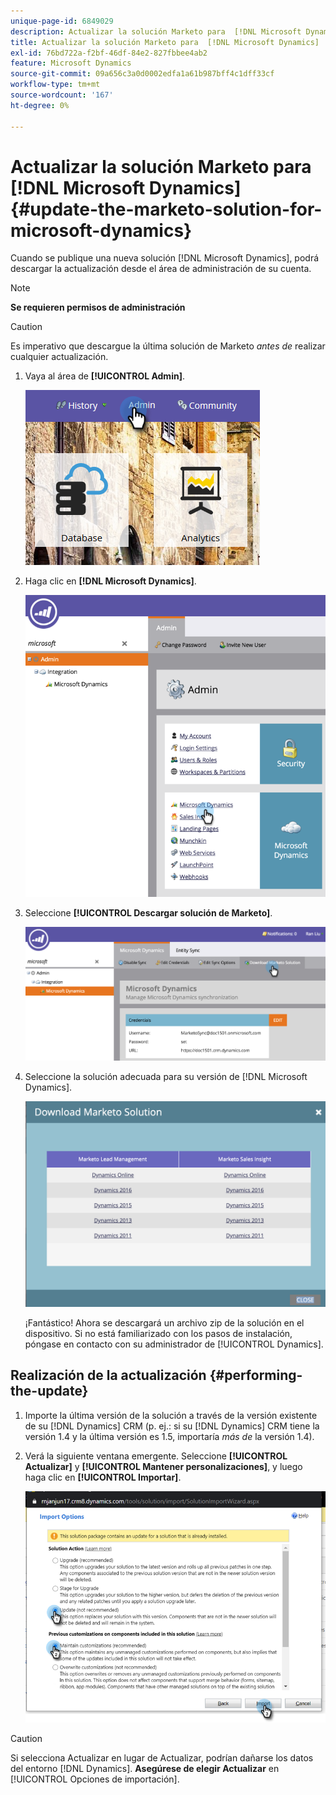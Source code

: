 ```yaml
---
unique-page-id: 6849029
description: Actualizar la solución Marketo para  [!DNL Microsoft Dynamics]  - Documentos de Marketo - Documentación del producto
title: Actualizar la solución Marketo para  [!DNL Microsoft Dynamics]
exl-id: 76bd722a-f2bf-46df-84e2-827fbbee4ab2
feature: Microsoft Dynamics
source-git-commit: 09a656c3a0d0002edfa1a61b987bff4c1dff33cf
workflow-type: tm+mt
source-wordcount: '167'
ht-degree: 0%

---
```


# Actualizar la solución Marketo para [!DNL Microsoft Dynamics] {#update-the-marketo-solution-for-microsoft-dynamics}

Cuando se publique una nueva solución [!DNL Microsoft Dynamics], podrá descargar la actualización desde el área de administración de su cuenta.

>[!NOTE]
>
>**Se requieren permisos de administración**

>[!CAUTION]
>
>Es imperativo que descargue la última solución de Marketo _antes de_ realizar cualquier actualización.

1. Vaya al área de **[!UICONTROL Admin]**.

   ![](assets/admin.png)

1. Haga clic en **[!DNL Microsoft Dynamics]**.

   ![](assets/image2015-3-16-10-3a51-3a25.png)

1. Seleccione **[!UICONTROL Descargar solución de Marketo]**.

   ![](assets/image2015-3-16-10-3a52-3a1.png)

1. Seleccione la solución adecuada para su versión de [!DNL Microsoft Dynamics].

   ![](assets/msd-online.png)

   ¡Fantástico! Ahora se descargará un archivo zip de la solución en el dispositivo. Si no está familiarizado con los pasos de instalación, póngase en contacto con su administrador de [!UICONTROL Dynamics].

## Realización de la actualización {#performing-the-update}

1. Importe la última versión de la solución a través de la versión existente de su [!DNL Dynamics] CRM (p. ej.: si su [!DNL Dynamics] CRM tiene la versión 1.4 y la última versión es 1.5, importaría _más de_ la versión 1.4).

1. Verá la siguiente ventana emergente. Seleccione **[!UICONTROL Actualizar]** y **[!UICONTROL Mantener personalizaciones]**, y luego haga clic en **[!UICONTROL Importar]**.

   ![](assets/update-the-marketo-solution-for-microsoft-dynamics-5.png)

>[!CAUTION]
>
>Si selecciona Actualizar en lugar de Actualizar, podrían dañarse los datos del entorno [!DNL Dynamics]. **Asegúrese de elegir Actualizar** en [!UICONTROL Opciones de importación].
